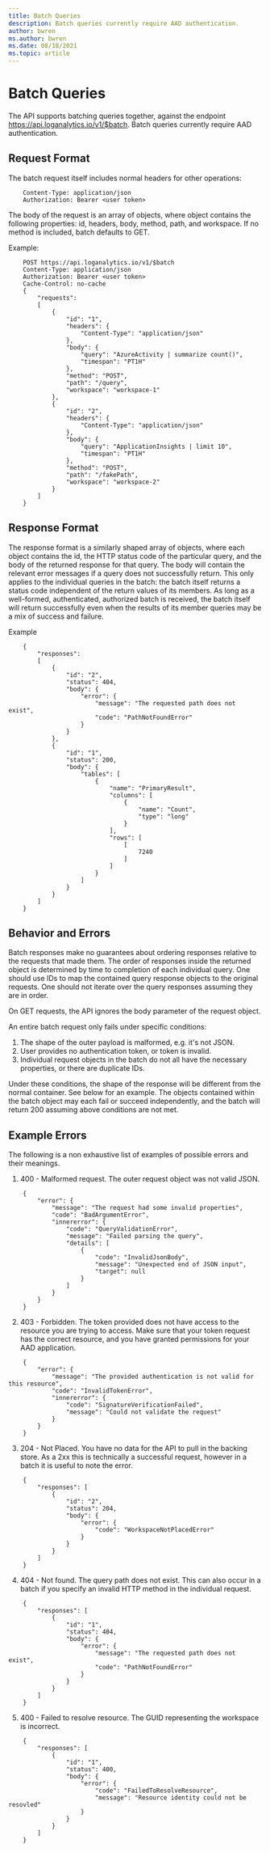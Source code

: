 ```yaml
---
title: Batch Queries
description: Batch queries currently require AAD authentication.
author: bwren
ms.author: bwren
ms.date: 08/18/2021
ms.topic: article
---
```

# Batch Queries

The API supports batching queries together, against the endpoint <https://api.loganalytics.io/v1/$batch>. Batch queries currently require AAD authentication.

## Request Format

The batch request itself includes normal headers for other operations:

```
    Content-Type: application/json
    Authorization: Bearer <user token>
```

The body of the request is an array of objects, where object contains the following properties: id, headers, body, method, path, and workspace. If no method is included, batch defaults to GET.

Example:

```
    POST https://api.loganalytics.io/v1/$batch
    Content-Type: application/json
    Authorization: Bearer <user token>
    Cache-Control: no-cache
    {
        "requests": 
        [
            {
                "id": "1",
                "headers": {
                    "Content-Type": "application/json"
                },
                "body": {
                    "query": "AzureActivity | summarize count()",
                    "timespan": "PT1H"
                },
                "method": "POST",
                "path": "/query",
                "workspace": "workspace-1"
            },
            {
                "id": "2",
                "headers": {
                    "Content-Type": "application/json"
                },
                "body": {
                    "query": "ApplicationInsights | limit 10",
                    "timespan": "PT1H"
                },
                "method": "POST",
                "path": "/fakePath",
                "workspace": "workspace-2"
            }
        ]
    }
```

## Response Format

The response format is a similarly shaped array of objects, where each object contains the id, the HTTP status code of the particular query, and the body of the returned response for that query. The body will contain the relevant error messages if a query does not successfully return. This only applies to the individual queries in the batch: the batch itself returns a status code independent of the return values of its members. As long as a well-formed, authenticated, authorized batch is received, the batch itself will return successfully even when the results of its member queries may be a mix of success and failure.

Example

```
    {
        "responses":
        [
            {
                "id": "2",
                "status": 404,
                "body": {
                    "error": {
                        "message": "The requested path does not exist",
                        "code": "PathNotFoundError"
                    }
                }
            },
            {
                "id": "1",
                "status": 200,
                "body": {
                    "tables": [
                        {
                            "name": "PrimaryResult",
                            "columns": [
                                {
                                    "name": "Count",
                                    "type": "long"
                                }
                            ],
                            "rows": [
                                [
                                    7240
                                ]
                            ]
                        }
                    ]
                }
            }
        ]
    }
```

## Behavior and Errors

Batch responses make no guarantees about ordering responses relative to the requests that made them. The order of responses inside the returned object is determined by time to completion of each individual query. One should use IDs to map the contained query response objects to the original requests. One should not iterate over the query responses assuming they are in order.

On GET requests, the API ignores the body parameter of the request object.

An entire batch request only fails under specific conditions:

1.  The shape of the outer payload is malformed, e.g. it's not JSON.
2.  User provides no authentication token, or token is invalid.
3.  Individual request objects in the batch do not all have the necessary properties, or there are duplicate IDs.

Under these conditions, the shape of the response will be different from the normal container. See below for an example. The objects contained within the batch object may each fail or succeed independently, and the batch will return 200 assuming above conditions are not met.

## Example Errors

The following is a non exhaustive list of examples of possible errors and their meanings.

1.  400 - Malformed request. The outer request object was not valid JSON.

```
    {
        "error": {
            "message": "The request had some invalid properties",
            "code": "BadArgumentError",
            "innererror": {
                "code": "QueryValidationError",
                "message": "Failed parsing the query",
                "details": [
                    {
                        "code": "InvalidJsonBody",
                        "message": "Unexpected end of JSON input",
                        "target": null
                    }
                ]
            }
        }
    }
```

2.  403 - Forbidden. The token provided does not have access to the resource you are trying to access. Make sure that your token request has the correct resource, and you have granted permissions for your AAD application.

```
    {
        "error": {
            "message": "The provided authentication is not valid for this resource",
            "code": "InvalidTokenError",
            "innererror": {
                "code": "SignatureVerificationFailed",
                "message": "Could not validate the request"
            }
        }
    }
```

3.  204 - Not Placed. You have no data for the API to pull in the backing store. As a 2xx this is technically a successful request, however in a batch it is useful to note the error.

```
    {
        "responses": [
            {
                "id": "2",
                "status": 204,
                "body": {
                    "error": {
                        "code": "WorkspaceNotPlacedError"
                    }
                }
            }
        ]
    }
```

4.  404 - Not found. The query path does not exist. This can also occur in a batch if you specify an invalid HTTP method in the individual request.

```
    {
        "responses": [
            {
                "id": "1",
                "status": 404,
                "body": {
                    "error": {
                        "message": "The requested path does not exist",
                        "code": "PathNotFoundError"
                    }
                }
            }
        ]
    }
```

5.  400 - Failed to resolve resource. The GUID representing the workspace is incorrect.

```
    {
        "responses": [
            {
                "id": "1",
                "status": 400,
                "body": {
                    "error": {
                        "code": "FailedToResolveResource",
                        "message": "Resource identity could not be resovled"
                    }
                }
            }
        ]
    }
```
